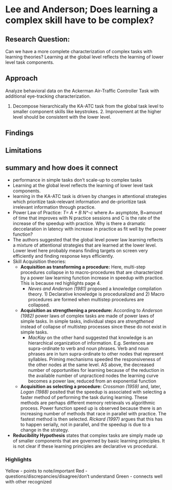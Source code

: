# Lee and Anderson; Does learning a complex skill have to be complex?
## Research Question:
Can we have a more complete characterization of complex tasks with learning theories?
Learning at the global level reflects the learning of lower level task components. 
## Approach
Analyze behavioral data on the Ackerman Air-Traffic Controller Task with additional eye-tracking characterization. 
1. Decompose hierarchically the KA-ATC task from the global task level to smaller component skills like keystrokes. 
	2. Improvement at the higher level should be consistent with the lower level. 
## Findings
 
## Limitations

## summary and how does it connect
- performance in simple tasks don’t scale-up to complex tasks
- Learning at the global level reflects the learning of lower level task components. 
- learning in the KA-ATC task is driven by changes in attentional strategies which prioritize task-relevant information and de-prioritize task irrelevant information through practice. 
- Power Law of Practice: _T= A + B N^-c_ where A= asymptote, B=amount of time that improves with N practice sessions and C is the rate of the increase of the speedup with practice. Why is there a dramatic deccelaration  in latency with increase in practice as fit well by the power function?
- The authors suggested that the global level power law learning reflects a mixture of attentional strategies that are learned at the lower level. Lower level here probably means finding targets on screen very efficiently and finding response keys efficiently. 
- Skill Acquisition theories:
	- **Acquisition as transforming a procedure:** Here, multi-step procedures collapse in to macro-procedures that are characterized by a power law learning function increase in speedup with practice. This is because red highlights page 4. 
		- _Neves and Anderson (1981)_ proposed a knowledge compilation theory. 1) Declarative knowledge is  proceduralized and 2) Macro procedures are formed when multistep procedures are collapsed. 
	- **Acquisition as strengthening a procedure:** According to _Anderson (1982)_ power laws of complex tasks are made of power laws of simple tasks. In simple tasks, individual steps are _strengthened_ instead of collapse of multistep processes since these do not exist in simple tasks. 
		- _MacKay_ on the other hand suggested that knowledge is an hierarchical organization of information. E.g. Sentences are supra-ordinate to verb and noun phrases. Verb and noun phrases are in turn supra-ordinate to other nodes that represent syllables. Priming mechanisms speeded the responsiveness of the other nodes at the same level. AS above, the decreased number of opportunities for learning because of the reduction in the available number of unpracticed nodes the learning curve becomes a power law, reduced from an exponential function 
	-  **Acquisition as selecting a procedure:** _Crossman (1959)_ and, later,  _Logan (1988)_ posited that the speedup is associated with selecting a faster method of performing the task during learning. These methods are perhaps different memory retrievals vs algorithmic process. Power function speed up is observed because there is an increasing number of methods that race in parallel with practice. The fastest method is then selected. _Rickard (1997)_ argues that this has to happen serially, not in parallel, and the speedup is due to a change in the strategy. 
- **Reducibility Hypothesis** states that complex tasks are simply made up of smaller components that are governed by basic learning principles. It is not clear if these learning principles are declarative vs procedural. 
### Highlights
Yellow - points to note/important 
Red - questions/discrepancies/disagree/don’t understand
Green - connects well with other recognized